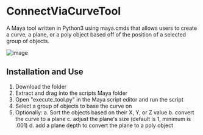 # ConnectViaCurveTool

A Maya tool written in Python3 using maya.cmds that allows users to create a curve, a plane, or a poly object based off of the position of a selected group of objects.

![image](https://user-images.githubusercontent.com/43558247/166712818-7f0fad80-68e2-460c-8c49-ab1bfd19383a.png)


## Installation and Use
1. Download the folder
2. Extract and drag into the scripts Maya folder
3. Open "execute_tool.py" in the Maya script editor and run the script
4. Select a group of objects to base the curve on
5. Optionally: 
  a. Sort the objects based on their X, Y, or Z value
  b. convert the curve to a plane
  c. adjust the plane's size (default is 1, minimum is .001)
  d. add a plane depth to convert the plane to a poly object
